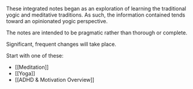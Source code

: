 These integrated notes began as an exploration of learning the traditional yogic and meditative traditions.
	As such, the information contained tends toward an opinionated yogic perspective.

The notes are intended to be pragmatic rather than thorough or complete.

Significant, frequent changes will take place.

Start with one of these:
- [[Meditation]]
- [[Yoga]]
- [[ADHD & Motivation Overview]]